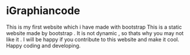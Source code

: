 # iGraphiancode
This is my first website which i have made with bootstrap
This is a static website made by bootstrap . It is not dynamic , so thats why you may not like it .
I will be happy if you contribute to this website and make it cool.
Happy coding and developing.
